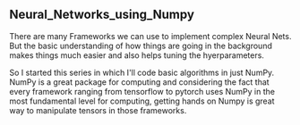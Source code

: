 ## Neural_Networks_using_Numpy

There are many Frameworks we can use to implement complex Neural Nets. But the basic understanding of 
how things are going in the background makes things much easier and also helps tuning the hyerparameters.

So I started this series in which I'll code basic algorithms in just NumPy. NumPy is a great package for computing and 
considering the fact that every framework ranging from tensorflow to pytorch uses NumPy in the most fundamental 
level for computing, getting hands on Numpy is great way to manipulate tensors in those frameworks.



